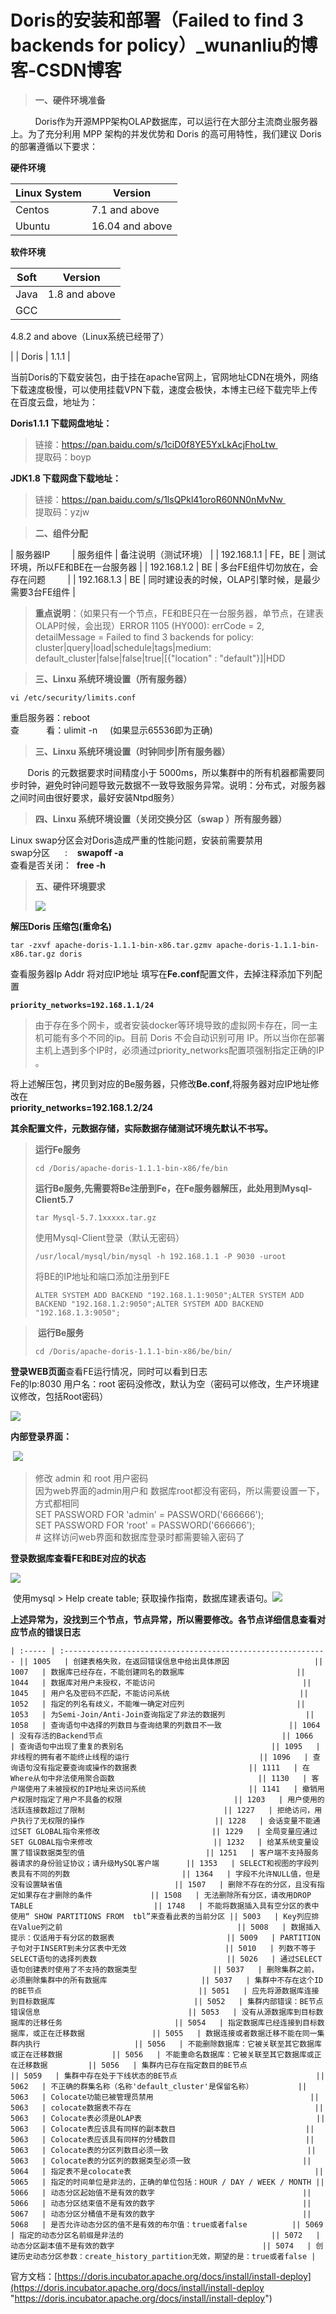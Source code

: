 # Doris的安装和部署（Failed to find 3 backends for policy）_wunanliu的博客-CSDN博客
> **一、硬件环境准备**

          Doris作为开源MPP架构OLAP数据库，可以运行在大部分主流商业服务器上。为了充分利用 MPP 架构的并发优势和 Doris 的高可用特性，我们建议 Doris 的部署遵循以下要求：

**硬件环境**

| Linux System | Version |
| --- | --- |
| Centos | 7.1 and above |
| Ubuntu | 16.04 and above |

**软件环境**[​](https://doris.incubator.apache.org/docs/install/install-deploy#software-requirements "​")

| Soft | Version |
| --- | --- |
| Java | 1.8 and above |
| GCC | 

4.8.2 and above（Linux系统已经带了）

 |
| Doris | 1.1.1 |

当前Doris的下载安装包，由于挂在apache官网上，官网地址CDN在境外，网络下载速度极慢，可以使用挂载VPN下载，速度会极快，本博主已经下载完毕上传在百度云盘，地址为：

**Doris1.1.1 下载网盘地址：** 

> 链接：https://pan.baidu.com/s/1ciD0f8YE5YxLkAcjFhoLtw   
> 提取码：boyp

**JDK1.8 下载网盘下载地址：** 

> 链接：https://pan.baidu.com/s/1lsQPkl41oroR60NN0nMvNw   
> 提取码：yzjw

> **二、组件分配**

| 服务器IP         | 服务组件 | 备注说明（测试环境） |
| 192.168.1.1 | FE，BE | 测试环境，所以FE和BE在一台服务器 |
| 192.168.1.2 | BE | 多台FE组件切勿放在，会存在问题         |
| 192.168.1.3 | BE | 同时建设表的时候，OLAP引擎时候，是最少需要3台FE组件 |

> **重点说明**：（如果只有一个节点，FE和BE只在一台服务器，单节点，在建表OLAP时候，会出现）ERROR 1105 (HY000): errCode = 2, detailMessage = Failed to find 3 backends for policy: cluster|query|load|schedule|tags|medium: default\_cluster|false|false|true|\[{"location" : "default"}\]|HDD

> **三、Linxu 系统环境设置（所有服务器）**

```null
vi /etc/security/limits.conf
```

重启服务器：reboot  
查           看：ulimit -n     (如果显示65536即为正确)

> **三、Linxu 系统环境设置（时钟同步|所有服务器）**

       Doris 的元数据要求时间精度小于 5000ms，所以集群中的所有机器都需要同步时钟，避免时钟问题导致元数据不一致导致服务异常。说明：分布式，对服务器之间时间由很好要求，最好安装Ntpd服务）

> **四、Linxu 系统环境设置（关闭交换分区（swap ）所有服务器）**

Linux swap分区会对Doris造成严重的性能问题，安装前需要禁用  
swap分区      :    **swapoff -a**  
查看是否关闭：  **free -h**

> **五、硬件环境要求**
> 
> ![](https://img-blog.csdnimg.cn/afe320c257024e10a0bae5c70555b1e8.png)

**解压Doris 压缩包(重命名)**

```null
tar -zxvf apache-doris-1.1.1-bin-x86.tar.gzmv apache-doris-1.1.1-bin-x86.tar.gz doris
```

查看服务器Ip Addr 将对应IP地址 填写在**Fe.conf**配置文件，去掉注释添加下列配置

**`priority_networks=192.168.1.1/24`**

> 由于存在多个网卡，或者安装docker等环境导致的虚拟网卡存在，同一主机可能有多个不同的ip。目前 Doris 不会自动识别可用 IP。所以当你在部署主机上遇到多个IP时，必须通过priority\_networks配置项强制指定正确的IP 。

将上述解压包，拷贝到对应的Be服务器，只修改**Be.conf**,将服务器对应IP地址修改在  
**priority\_networks=192.168.1.2/24**

**其余配置文件，元数据存储，实际数据存储测试环境先默认不书写。** 

> **运行Fe服务**
> 
> ```null
> cd /Doris/apache-doris-1.1.1-bin-x86/fe/bin
> ```
> 
> **运行Be服务,先需要将Be注册到Fe，在Fe服务器解压，此处用到Mysql-Client5.7**
> 
> ```null
> tar Mysql-5.7.1xxxxx.tar.gz
> ```
> 
> 使用Mysql-Client登录（默认无密码）
> 
> ```null
> /usr/local/mysql/bin/mysql -h 192.168.1.1 -P 9030 -uroot
> ```
> 
> 将BE的IP地址和端口添加注册到FE
> 
> ```null
> ALTER SYSTEM ADD BACKEND "192.168.1.1:9050";ALTER SYSTEM ADD BACKEND "192.168.1.2:9050";ALTER SYSTEM ADD BACKEND "192.168.1.3:9050";
> ```

>  **运行Be服务**
> 
> ```null
> cd /Doris/apache-doris-1.1.1-bin-x86/be/bin/
> ```

**登录WEB页面**查看FE运行情况，同时可以看到日志  
Fe的Ip:8030 用户名：root 密码没修改，默认为空（密码可以修改，生产环境建议修改，包括Root密码）

![](https://img-blog.csdnimg.cn/b3a1186e79f548868515f56efa3d6d27.jpeg)

**内部登录界面：** 

 ![](https://img-blog.csdnimg.cn/ec177731afbb4a9ca8dadec9d7fe2c43.jpeg)

> 修改 admin 和 root 用户密码  
> 因为web界面的admin用户和 数据库root都没有密码，所以需要设置一下，方式都相同  
> SET PASSWORD FOR 'admin' = PASSWORD('666666');  
> SET PASSWORD FOR 'root' = PASSWORD('666666');  
> \# 这样访问web界面和数据库登录时都需要输入密码了

**登录数据库查看FE和BE对应的状态**

![](https://img-blog.csdnimg.cn/824cc8dccc2f4a949938dd1d39371414.jpeg)

 使用mysql > Help create table; 获取操作指南，数据库建表语句。![](https://img-blog.csdnimg.cn/5030b2833ae94435aa43eca379b2d026.jpeg)

**上述异常为，没找到三个节点，节点异常，所以需要修改。各节点详细信息查看对应节点的错误日志**

```null
| :----- | :----------------------------------------------------------- || 1005   | 创建表格失败，在返回错误信息中给出具体原因                   || 1007   | 数据库已经存在，不能创建同名的数据库                         || 1044   | 数据库对用户未授权，不能访问                                 || 1045   | 用户名及密码不匹配，不能访问系统                             || 1052   | 指定的列名有歧义，不能唯一确定对应列                         || 1053   | 为Semi-Join/Anti-Join查询指定了非法的数据列                  || 1058   | 查询语句中选择的列数目与查询结果的列数目不一致               || 1064   | 没有存活的Backend节点                                        || 1066   | 查询语句中出现了重复的表别名                                 || 1095   | 非线程的拥有者不能终止线程的运行                             || 1096   | 查询语句没有指定要查询或操作的数据表                         || 1111   | 在Where从句中非法使用聚合函数                                || 1130   | 客户端使用了未被授权的IP地址来访问系统                       || 1141   | 撤销用户权限时指定了用户不具备的权限                         || 1203   | 用户使用的活跃连接数超过了限制                               || 1227   | 拒绝访问，用户执行了无权限的操作                             || 1228   | 会话变量不能通过SET GLOBAL指令来修改                         || 1229   | 全局变量应通过SET GLOBAL指令来修改                           || 1232   | 给某系统变量设置了错误数据类型的值                           || 1251   | 客户端不支持服务器请求的身份验证协议；请升级MySQL客户端      || 1353   | SELECT和视图的字段列表具有不同的列数                         || 1364   | 字段不允许NULL值，但是没有设置缺省值                         || 1507   | 删除不存在的分区，且没有指定如果存在才删除的条件             || 1508   | 无法删除所有分区，请改用DROP TABLE                           || 1748   | 不能将数据插入具有空分区的表中使用“ SHOW PARTITIONS FROM  tbl”来查看此表的当前分区 || 5003   | Key列应排在Value列之前                                       || 5008   | 数据插入提示：仅适用于有分区的数据表                         || 5009   | PARTITION子句对于INSERT到未分区表中无效                      || 5010   | 列数不等于SELECT语句的选择列表数                             || 5026   | 通过SELECT语句创建表时使用了不支持的数据类型                 || 5037   | 删除集群之前，必须删除集群中的所有数据库                     || 5037   | 集群中不存在这个ID的BE节点                                   || 5051   | 应先将源数据库连接到目标数据库                               || 5052   | 集群内部错误：BE节点错误信息                                 || 5053   | 没有从源数据库到目标数据库的迁移任务                         || 5054   | 指定数据库已经连接到目标数据库，或正在迁移数据               || 5055   | 数据连接或者数据迁移不能在同一集群内执行                     || 5056   | 不能删除数据库：它被关联至其它数据库或正在迁移数据           || 5056   | 不能重命名数据库：它被关联至其它数据库或正在迁移数据         || 5056   | 集群内已存在指定数目的BE节点                                 || 5059   | 集群中存在处于下线状态的BE节点                               || 5062   | 不正确的群集名称（名称'default_cluster'是保留名称）          || 5063   | Colocate功能已被管理员禁用                                   || 5063   | colocate数据表不存在                                         || 5063   | Colocate表必须是OLAP表                                       || 5063   | Colocate表应该具有同样的副本数目                             || 5063   | Colocate表应该具有同样的分桶数目                             || 5063   | Colocate表的分区列数目必须一致                               || 5063   | Colocate表的分区列的数据类型必须一致                         || 5064   | 指定表不是colocate表                                         || 5065   | 指定的时间单位是非法的，正确的单位包括：HOUR / DAY / WEEK / MONTH || 5066   | 动态分区起始值不是有效的数字                                 || 5066   | 动态分区结束值不是有效的数字                                 || 5067   | 动态分区分桶值不是有效的数字                                 || 5068   | 是否允许动态分区的值不是有效的布尔值：true或者false          || 5069   | 指定的动态分区名前缀是非法的                                 || 5072   | 动态分区副本值不是有效的数字                                 || 5074   | 创建历史动态分区参数：create_history_partition无效，期望的是：true或者false |
```

官方文档：[https://doris.incubator.apache.org/docs/install/install-deploy](https://doris.incubator.apache.org/docs/install/install-deploy "https://doris.incubator.apache.org/docs/install/install-deploy")